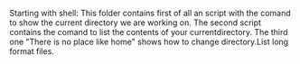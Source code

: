 Starting with shell:
This folder contains first of all an script with the comand to show the current directory we are working on.
The second script contains the comand to list the contents of your currentdirectory.
The third one "There is no place like home" shows how to change directory.List long format files.
